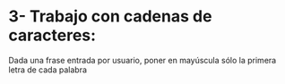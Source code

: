 # 3- Trabajo con cadenas de caracteres:
Dada una frase entrada por usuario, poner en mayúscula sólo la primera letra de cada palabra
